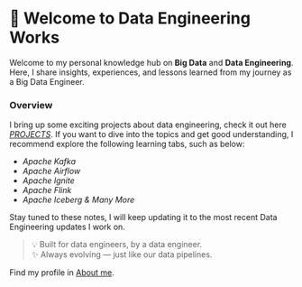 # 👋 Welcome to Data Engineering Works

Welcome to my personal knowledge hub on **Big Data** and **Data Engineering**.
Here, I share insights, experiences, and lessons learned from my journey as a Big Data Engineer.
### Overview
I bring up some exciting projects about data engineering, check it out here [*PROJECTS*](projects/README.md).
If you want to dive into the topics and get good understanding, I recommend explore the following learning tabs, such as below:

- *Apache Kafka*
- *Apache Airflow*
- *Apache Ignite*
- *Apache Flink*
- *Apache Iceberg & Many More*

Stay tuned to these notes, I will keep updating it to the most recent Data Engineering updates I work on.

> 💡 Built for data engineers, by a data engineer.  
> ✨ Always evolving — just like our data pipelines.

Find my profile in [About me](about.md).